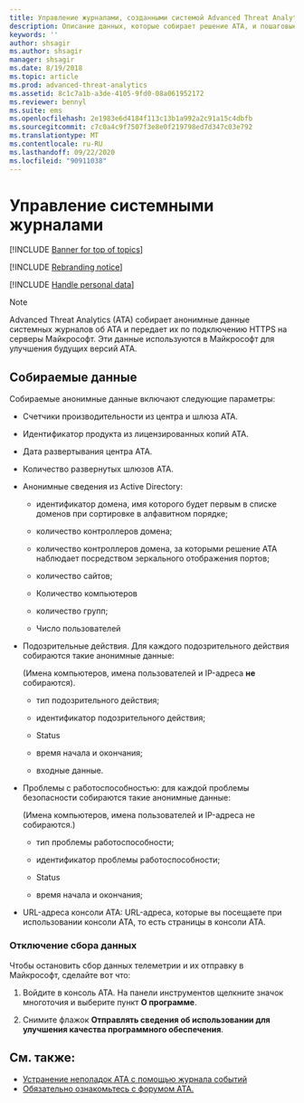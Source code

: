 ```yaml
---
title: Управление журналами, созданными системой Advanced Threat Analytics
description: Описание данных, которые собирает решение ATA, и пошаговые инструкции по отключению сбора данных.
keywords: ''
author: shsagir
ms.author: shsagir
manager: shsagir
ms.date: 8/19/2018
ms.topic: article
ms.prod: advanced-threat-analytics
ms.assetid: 8c1c7a1b-a3de-4105-9fd0-08a061952172
ms.reviewer: bennyl
ms.suite: ems
ms.openlocfilehash: 2e1983e6d4184f113c13b1a992a2c91a15c4dbfb
ms.sourcegitcommit: c7c0a4c9f7507f3e8e0f219798ed7d347c03e792
ms.translationtype: MT
ms.contentlocale: ru-RU
ms.lasthandoff: 09/22/2020
ms.locfileid: "90911038"
---
```

# <a name="manage-system-generated-logs"></a>Управление системными журналами

[!INCLUDE [Banner for top of topics](includes/banner.md)]

[!INCLUDE [Rebranding notice](includes/rebranding.md)]

[!INCLUDE [Handle personal data](../includes/gdpr-intro-sentence.md)]

 > [!NOTE]
 > Advanced Threat Analytics (ATA) собирает анонимные данные системных журналов об ATA и передает их по подключению HTTPS на серверы Майкрософт. Эти данные используются в Майкрософт для улучшения будущих версий ATA.

## <a name="data-collected"></a>Собираемые данные

Собираемые анонимные данные включают следующие параметры:

- Счетчики производительности из центра и шлюза ATA.

- Идентификатор продукта из лицензированных копий ATA.

- Дата развертывания центра ATA.

- Количество развернутых шлюзов ATA.

- Анонимные сведения из Active Directory:

    - идентификатор домена, имя которого будет первым в списке доменов при сортировке в алфавитном порядке;

    - количество контроллеров домена;

    - количество контроллеров домена, за которыми решение ATA наблюдает посредством зеркального отображения портов;

    - количество сайтов;

    - Количество компьютеров

    - количество групп;

    - Число пользователей

- Подозрительные действия. Для каждого подозрительного действия собираются такие анонимные данные:

    (Имена компьютеров, имена пользователей и IP-адреса **не** собираются).

    - тип подозрительного действия;

    - идентификатор подозрительного действия;

    - Status

    - время начала и окончания;

    - входные данные.

- Проблемы с работоспособностью: для каждой проблемы безопасности собираются такие анонимные данные:

    (Имена компьютеров, имена пользователей и IP-адреса не собираются.)

    - тип проблемы работоспособности;

    - идентификатор проблемы работоспособности;

    - Status

    - время начала и окончания;

- URL-адреса консоли ATA: URL-адреса, которые вы посещаете при использовании консоли ATA, то есть страницы в консоли ATA.


### <a name="disable-data-collection"></a>Отключение сбора данных
Чтобы остановить сбор данных телеметрии и их отправку в Майкрософт, сделайте вот что:

1. Войдите в консоль ATA. На панели инструментов щелкните значок многоточия и выберите пункт **О программе**.

1. Снимите флажок **Отправлять сведения об использовании для улучшения качества программного обеспечения**.

## <a name="see-also"></a>См. также:
- [Устранение неполадок ATA с помощью журнала событий](troubleshooting-ata-using-logs.md)
- [Обязательно ознакомьтесь с форумом ATA.](https://social.technet.microsoft.com/Forums/security/home?forum=mata)
